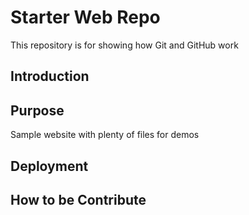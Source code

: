 # Starter Web Repo

This repository is for showing how Git and GitHub work

## Introduction

## Purpose

Sample website with plenty of files for demos

## Deployment

## How to be Contribute